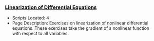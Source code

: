 ### [Linearization of Differential Equations](https://www.apmonitor.com/pdc/index.php/Main/LinearizeDiffEqns)
- Scripts Located: 4
- Page Description: Exercises on linearization of nonlinear differential equations. These exercises take the gradient of a nonlinear function with respect to all variables.
